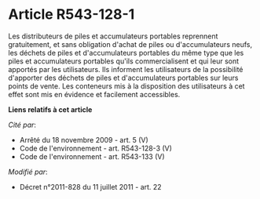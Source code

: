 # Article R543-128-1

Les distributeurs de piles et accumulateurs portables reprennent gratuitement, et sans obligation d'achat de piles ou
d'accumulateurs neufs, les    déchets de piles et d'accumulateurs portables du même type que les piles et accumulateurs
portables qu'ils commercialisent et qui leur sont apportés par les utilisateurs. Ils informent les utilisateurs de la
possibilité d'apporter des    déchets de piles et d'accumulateurs portables sur leurs points de vente. Les conteneurs mis à
la disposition des utilisateurs à cet effet sont mis en évidence et facilement accessibles.

**Liens relatifs à cet article**

_Cité par_:

  - Arrêté du 18 novembre 2009 - art. 5 (V)
  - Code de l'environnement - art. R543-128-3 (V)
  - Code de l'environnement - art. R543-133 (V)

_Modifié par_:

  - Décret n°2011-828 du 11 juillet 2011 - art. 22

